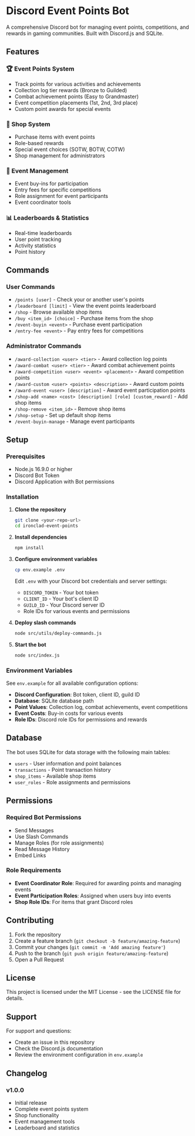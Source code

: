 # Discord Event Points Bot

A comprehensive Discord bot for managing event points, competitions, and rewards in gaming communities. Built with Discord.js and SQLite.

## Features

### 🏆 Event Points System
- Track points for various activities and achievements
- Collection log tier rewards (Bronze to Guilded)
- Combat achievement points (Easy to Grandmaster)
- Event competition placements (1st, 2nd, 3rd place)
- Custom point awards for special events

### 🛒 Shop System
- Purchase items with event points
- Role-based rewards
- Special event choices (SOTW, BOTW, COTW)
- Shop management for administrators

### 🎫 Event Management
- Event buy-ins for participation
- Entry fees for specific competitions
- Role assignment for event participants
- Event coordinator tools

### 📊 Leaderboards & Statistics
- Real-time leaderboards
- User point tracking
- Activity statistics
- Point history

## Commands

### User Commands
- `/points [user]` - Check your or another user's points
- `/leaderboard [limit]` - View the event points leaderboard
- `/shop` - Browse available shop items
- `/buy <item_id> [choice]` - Purchase items from the shop
- `/event-buyin <event>` - Purchase event participation
- `/entry-fee <event>` - Pay entry fees for competitions

### Administrator Commands
- `/award-collection <user> <tier>` - Award collection log points
- `/award-combat <user> <tier>` - Award combat achievement points
- `/award-competition <user> <event> <placement>` - Award competition points
- `/award-custom <user> <points> <description>` - Award custom points
- `/award-event <user> [description]` - Award event participation points
- `/shop-add <name> <cost> [description] [role] [custom_reward]` - Add shop items
- `/shop-remove <item_id>` - Remove shop items
- `/shop-setup` - Set up default shop items
- `/event-buyin-manage` - Manage event participants

## Setup

### Prerequisites
- Node.js 16.9.0 or higher
- Discord Bot Token
- Discord Application with Bot permissions

### Installation

1. **Clone the repository**
   ```bash
   git clone <your-repo-url>
   cd ironclad-event-points
   ```

2. **Install dependencies**
   ```bash
   npm install
   ```

3. **Configure environment variables**
   ```bash
   cp env.example .env
   ```
   
   Edit `.env` with your Discord bot credentials and server settings:
   - `DISCORD_TOKEN` - Your bot token
   - `CLIENT_ID` - Your bot's client ID
   - `GUILD_ID` - Your Discord server ID
   - Role IDs for various events and permissions

4. **Deploy slash commands**
   ```bash
   node src/utils/deploy-commands.js
   ```

5. **Start the bot**
   ```bash
   node src/index.js
   ```

### Environment Variables

See `env.example` for all available configuration options:

- **Discord Configuration**: Bot token, client ID, guild ID
- **Database**: SQLite database path
- **Point Values**: Collection log, combat achievements, event competitions
- **Event Costs**: Buy-in costs for various events
- **Role IDs**: Discord role IDs for permissions and rewards

## Database

The bot uses SQLite for data storage with the following main tables:
- `users` - User information and point balances
- `transactions` - Point transaction history
- `shop_items` - Available shop items
- `user_roles` - Role assignments and permissions

## Permissions

### Required Bot Permissions
- Send Messages
- Use Slash Commands
- Manage Roles (for role assignments)
- Read Message History
- Embed Links

### Role Requirements
- **Event Coordinator Role**: Required for awarding points and managing events
- **Event Participation Roles**: Assigned when users buy into events
- **Shop Role IDs**: For items that grant Discord roles

## Contributing

1. Fork the repository
2. Create a feature branch (`git checkout -b feature/amazing-feature`)
3. Commit your changes (`git commit -m 'Add amazing feature'`)
4. Push to the branch (`git push origin feature/amazing-feature`)
5. Open a Pull Request

## License

This project is licensed under the MIT License - see the LICENSE file for details.

## Support

For support and questions:
- Create an issue in this repository
- Check the Discord.js documentation
- Review the environment configuration in `env.example`

## Changelog

### v1.0.0
- Initial release
- Complete event points system
- Shop functionality
- Event management tools
- Leaderboard and statistics 